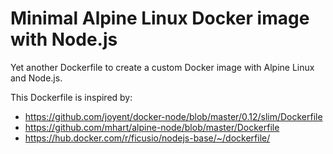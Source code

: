 # Minimal Alpine Linux Docker image with Node.js

Yet another Dockerfile to create a custom Docker image with Alpine Linux and Node.js.

This Dockerfile is inspired by:

* https://github.com/joyent/docker-node/blob/master/0.12/slim/Dockerfile
* https://github.com/mhart/alpine-node/blob/master/Dockerfile
* https://hub.docker.com/r/ficusio/nodejs-base/~/dockerfile/
